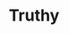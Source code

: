 ---
title: Truthy
direct_url: http://projects.calebevans.me/truthy/
categories: math
short_description: Construct truth tables quickly and easily
---